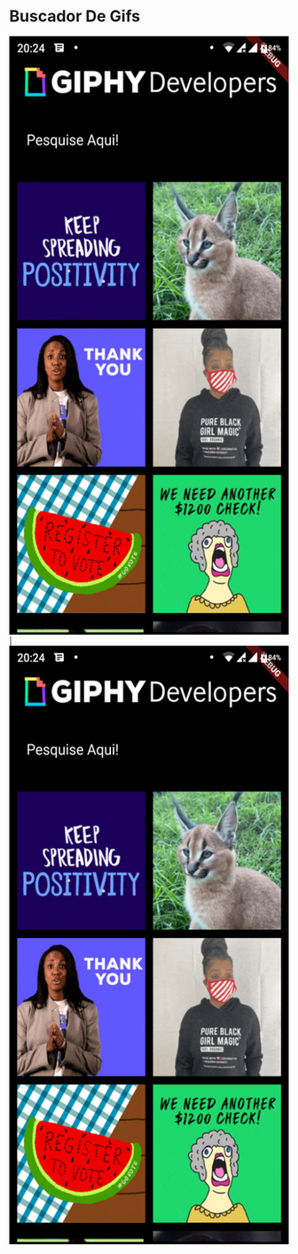 # Buscador De Gifs

<img src="https://raw.githubusercontent.com/emersonsmp/Flutter/master/buscador_gifs/images/Screenshot_20200702-202420.png" alt="alt text" width="540" height="1079"> | <img src="https://raw.githubusercontent.com/emersonsmp/Flutter/master/buscador_gifs/images/Screenshot_20200702-202420.png" alt="alt text" width="540" height="1079">
